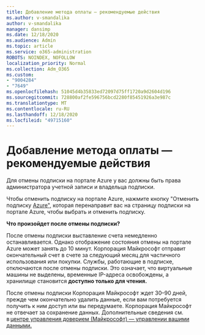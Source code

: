 ```yaml
---
title: Добавление метода оплаты — рекомендуемые действия
ms.author: v-smandalika
author: v-smandalika
manager: dansimp
ms.date: 12/18/2020
ms.audience: Admin
ms.topic: article
ms.service: o365-administration
ROBOTS: NOINDEX, NOFOLLOW
localization_priority: Normal
ms.collection: Adm_O365
ms.custom:
- "9004284"
- "7649"
ms.openlocfilehash: 51045d4b35833ed72097d75ff1720a9d2604d196
ms.sourcegitcommit: 728800af2fe596756bcd2280f85451926a3e987c
ms.translationtype: MT
ms.contentlocale: ru-RU
ms.lasthandoff: 12/18/2020
ms.locfileid: "49715160"
---
```

# <a name="add-payment-method---recommended-steps"></a>Добавление метода оплаты — рекомендуемые действия

Для отмены подписки на портале Azure у вас должны быть права администратора учетной записи и владельца подписки. 

Чтобы отменить подписку на портале Azure, нажмите кнопку "Отменить подписку [Azure",](https://ms.portal.azure.com/#blade/Microsoft_Azure_Billing/SubscriptionsBlade) которая перенаправит вас на страницу подписки на портале Azure, чтобы выбрать и отменить подписку.  

**Что произойдет после отмены подписки?** 

После отмены подписки выставление счета немедленно останавливается. Однако отображение состояния отмены на портале Azure может занять до 10 минут. Корпорация Майкрософт отправит окончательный счет в счете за следующий месяц для частичного использования или покупки. Службы, работающие в подписке, отключаются после отмены подписки. Это означает, что виртуальные машины не выделены, временные IP-адреса освобождены, а хранилище становится **доступно только для чтения.** 

После отмены подписки Корпорация Майкрософт ждет 30–90 дней, прежде чем окончательно удалить данные, если вам потребуется получить к ним доступ или вы передумаете. Корпорация Майкрософт не отвечает за сохранение данных. Дополнительные сведения см. в [центре управления доверием (Майкрософт) — управлении вашими данными.](https://www.microsoft.com/trust-center/privacy/data-management#leave)



